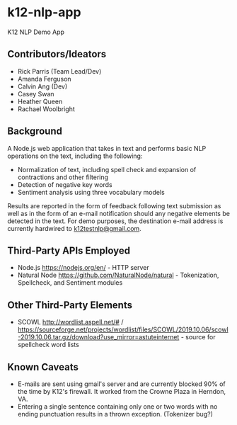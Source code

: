 # k12-nlp-app
K12 NLP Demo App

## Contributors/Ideators
- Rick Parris (Team Lead/Dev)
- Amanda Ferguson
- Calvin Ang (Dev)  
- Casey Swan
- Heather Queen
- Rachael Woolbright

## Background
A Node.js web application that takes in text and performs basic NLP operations on the text, including the following:
- Normalization of text, including spell check and expansion of contractions and other filtering
- Detection of negative key words
- Sentiment analysis using three vocabulary models

Results are reported in the form of feedback following text submission as well as in the form of an e-mail notification should any negative elements be detected in the text. For demo purposes, the destination e-mail address is currently hardwired to k12testnlp@gmail.com.  

## Third-Party APIs Employed
- Node.js https://nodejs.org/en/ - HTTP server
- Natural Node https://github.com/NaturalNode/natural - Tokenization, Spellcheck, and Sentiment modules

## Other Third-Party Elements
- SCOWL http://wordlist.aspell.net/# / https://sourceforge.net/projects/wordlist/files/SCOWL/2019.10.06/scowl-2019.10.06.tar.gz/download?use_mirror=astuteinternet - source for spellcheck word lists

## Known Caveats
- E-mails are sent using gmail's server and are currently blocked 90% of the time by K12's firewall. It worked from the Crowne Plaza in Herndon, VA. 
- Entering a single sentence containing only one or two words with no ending punctuation results in a thrown exception. (Tokenizer bug?)
